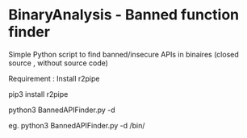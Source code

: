 # BinaryAnalysis - Banned function finder
Simple Python script to find banned/insecure APIs in binaires (closed source , without source code) 

Requirement : Install r2pipe 

pip3 install r2pipe

python3 BannedAPIFinder.py -d <directory with binaries to scan>

eg. python3 BannedAPIFinder.py -d /bin/
